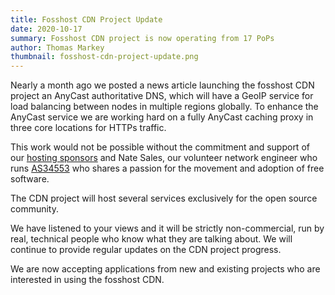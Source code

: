 ```yaml
---
title: Fosshost CDN Project Update
date: 2020-10-17
summary: Fosshost CDN project is now operating from 17 PoPs
author: Thomas Markey
thumbnail: fosshost-cdn-project-update.png
---
```


Nearly a month ago we posted a news article launching the fosshost CDN project an AnyCast authoritative DNS, which will have a GeoIP service for load balancing between nodes in multiple regions globally.  To enhance the AnyCast service we are working hard on a fully AnyCast caching proxy in three core locations for HTTPs traffic.  

This work would not be possible without the commitment and support of our [hosting sponsors](/sponsors) and Nate Sales, our volunteer network engineer who runs [AS34553](https://natesales.net/network) who shares a passion for the movement and adoption of free software.

The CDN project will host several services exclusively for the open source community.

We have listened to your views and it will be strictly non-commercial, run by real, technical people who know what they are talking about. We will continue to provide regular updates on the CDN project progress.  

We are now accepting applications from new and existing projects who are interested in using the fosshost CDN.  
